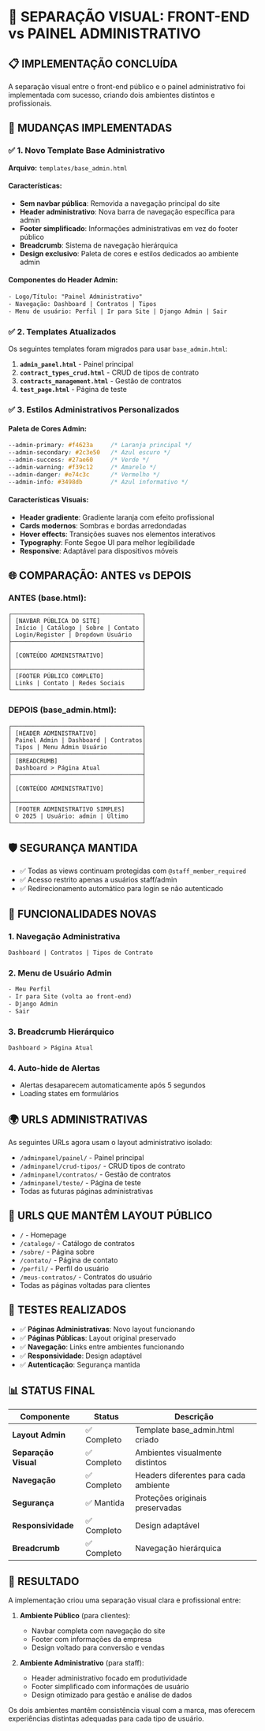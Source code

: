 # 🎨 SEPARAÇÃO VISUAL: FRONT-END vs PAINEL ADMINISTRATIVO

## 📋 IMPLEMENTAÇÃO CONCLUÍDA

A separação visual entre o front-end público e o painel administrativo foi implementada com sucesso, criando dois ambientes distintos e profissionais.

## 🔄 MUDANÇAS IMPLEMENTADAS

### ✅ 1. Novo Template Base Administrativo

**Arquivo:** `templates/base_admin.html`

#### Características:
- **Sem navbar pública**: Removida a navegação principal do site
- **Header administrativo**: Nova barra de navegação específica para admin
- **Footer simplificado**: Informações administrativas em vez do footer público
- **Breadcrumb**: Sistema de navegação hierárquica
- **Design exclusivo**: Paleta de cores e estilos dedicados ao ambiente admin

#### Componentes do Header Admin:
```html
- Logo/Título: "Painel Administrativo"
- Navegação: Dashboard | Contratos | Tipos
- Menu de usuário: Perfil | Ir para Site | Django Admin | Sair
```

### ✅ 2. Templates Atualizados

Os seguintes templates foram migrados para usar `base_admin.html`:

1. **`admin_panel.html`** - Painel principal
2. **`contract_types_crud.html`** - CRUD de tipos de contrato
3. **`contracts_management.html`** - Gestão de contratos
4. **`test_page.html`** - Página de teste

### ✅ 3. Estilos Administrativos Personalizados

#### Paleta de Cores Admin:
```css
--admin-primary: #f4623a     /* Laranja principal */
--admin-secondary: #2c3e50   /* Azul escuro */
--admin-success: #27ae60     /* Verde */
--admin-warning: #f39c12     /* Amarelo */
--admin-danger: #e74c3c      /* Vermelho */
--admin-info: #3498db        /* Azul informativo */
```

#### Características Visuais:
- **Header gradiente**: Gradiente laranja com efeito profissional
- **Cards modernos**: Sombras e bordas arredondadas
- **Hover effects**: Transições suaves nos elementos interativos
- **Typography**: Fonte Segoe UI para melhor legibilidade
- **Responsive**: Adaptável para dispositivos móveis

## 🌐 COMPARAÇÃO: ANTES vs DEPOIS

### ANTES (base.html):
```
┌─────────────────────────────────────┐
│ [NAVBAR PÚBLICA DO SITE]            │
│ Início | Catálogo | Sobre | Contato │
│ Login/Register | Dropdown Usuário   │
├─────────────────────────────────────┤
│                                     │
│ [CONTEÚDO ADMINISTRATIVO]           │
│                                     │
├─────────────────────────────────────┤
│ [FOOTER PÚBLICO COMPLETO]           │
│ Links | Contato | Redes Sociais     │
└─────────────────────────────────────┘
```

### DEPOIS (base_admin.html):
```
┌─────────────────────────────────────┐
│ [HEADER ADMINISTRATIVO]             │
│ Painel Admin | Dashboard | Contratos│
│ Tipos | Menu Admin Usuário          │
├─────────────────────────────────────┤
│ [BREADCRUMB]                        │
│ Dashboard > Página Atual            │
├─────────────────────────────────────┤
│                                     │
│ [CONTEÚDO ADMINISTRATIVO]           │
│                                     │
├─────────────────────────────────────┤
│ [FOOTER ADMINISTRATIVO SIMPLES]     │
│ © 2025 | Usuário: admin | Último    │
└─────────────────────────────────────┘
```

## 🛡️ SEGURANÇA MANTIDA

- ✅ Todas as views continuam protegidas com `@staff_member_required`
- ✅ Acesso restrito apenas a usuários staff/admin
- ✅ Redirecionamento automático para login se não autenticado

## 📱 FUNCIONALIDADES NOVAS

### 1. **Navegação Administrativa**
```html
Dashboard | Contratos | Tipos de Contrato
```

### 2. **Menu de Usuário Admin**
```html
- Meu Perfil
- Ir para Site (volta ao front-end)
- Django Admin
- Sair
```

### 3. **Breadcrumb Hierárquico**
```html
Dashboard > Página Atual
```

### 4. **Auto-hide de Alertas**
- Alertas desaparecem automaticamente após 5 segundos
- Loading states em formulários

## 🌍 URLS ADMINISTRATIVAS

As seguintes URLs agora usam o layout administrativo isolado:

- `/adminpanel/painel/` - Painel principal
- `/adminpanel/crud-tipos/` - CRUD tipos de contrato
- `/adminpanel/contratos/` - Gestão de contratos
- `/adminpanel/teste/` - Página de teste
- Todas as futuras páginas administrativas

## 🎯 URLS QUE MANTÊM LAYOUT PÚBLICO

- `/` - Homepage
- `/catalogo/` - Catálogo de contratos
- `/sobre/` - Página sobre
- `/contato/` - Página de contato
- `/perfil/` - Perfil do usuário
- `/meus-contratos/` - Contratos do usuário
- Todas as páginas voltadas para clientes

## 🚀 TESTES REALIZADOS

- ✅ **Páginas Administrativas**: Novo layout funcionando
- ✅ **Páginas Públicas**: Layout original preservado
- ✅ **Navegação**: Links entre ambientes funcionando
- ✅ **Responsividade**: Design adaptável
- ✅ **Autenticação**: Segurança mantida

## 📊 STATUS FINAL

| Componente | Status | Descrição |
|------------|--------|-----------|
| **Layout Admin** | ✅ Completo | Template base_admin.html criado |
| **Separação Visual** | ✅ Completo | Ambientes visualmente distintos |
| **Navegação** | ✅ Completo | Headers diferentes para cada ambiente |
| **Segurança** | ✅ Mantida | Proteções originais preservadas |
| **Responsividade** | ✅ Completo | Design adaptável |
| **Breadcrumb** | ✅ Completo | Navegação hierárquica |

## 🎉 RESULTADO

A implementação criou uma separação visual clara e profissional entre:

1. **Ambiente Público** (para clientes):
   - Navbar completa com navegação do site
   - Footer com informações da empresa
   - Design voltado para conversão e vendas

2. **Ambiente Administrativo** (para staff):
   - Header administrativo focado em produtividade
   - Footer simplificado com informações de usuário
   - Design otimizado para gestão e análise de dados

Os dois ambientes mantêm consistência visual com a marca, mas oferecem experiências distintas adequadas para cada tipo de usuário.
